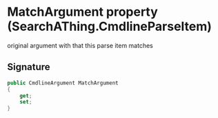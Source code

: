 # MatchArgument property (SearchAThing.CmdlineParseItem)
original argument with that this parse item matches

## Signature
```csharp
public CmdlineArgument MatchArgument
{
    get;
    set;
}
```
